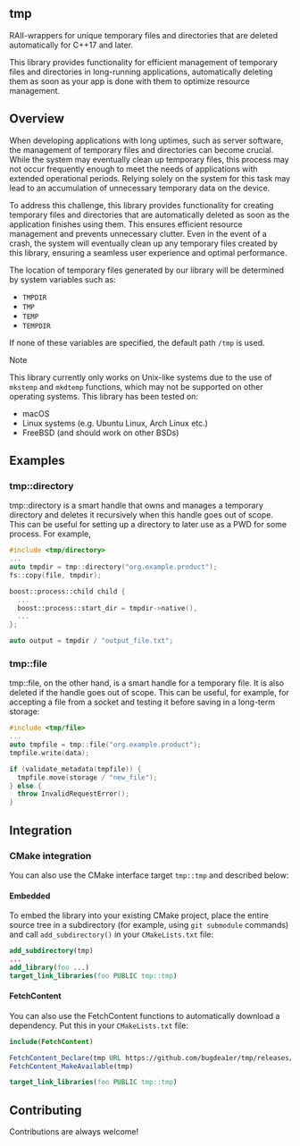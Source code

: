 ## tmp

RAII-wrappers for unique temporary files and directories that are deleted automatically for C++17 and later.

This library provides functionality for efficient management of temporary files and directories in long-running applications, automatically deleting them as soon as your app is done with them to optimize resource management.

## Overview

When developing applications with long uptimes, such as server software, the management of temporary files and directories can become crucial. While the system may eventually clean up temporary files, this process may not occur frequently enough to meet the needs of applications with extended operational periods. Relying solely on the system for this task may lead to an accumulation of unnecessary temporary data on the device.

To address this challenge, this library provides functionality for creating temporary files and directories that are automatically deleted as soon as the application finishes using them. This ensures efficient resource management and prevents unnecessary clutter. Even in the event of a crash, the system will eventually clean up any temporary files created by this library, ensuring a seamless user experience and optimal performance.

The location of temporary files generated by our library will be determined by system variables such as:
- `TMPDIR`
- `TMP`
- `TEMP`
- `TEMPDIR`

If none of these variables are specified, the default path `/tmp` is used.

> [!NOTE]
> This library currently only works on Unix-like systems due to the use of `mkstemp` and `mkdtemp` functions, which may not be supported on other operating systems. This library has been tested on:
> - macOS
> - Linux systems (e.g. Ubuntu Linux, Arch Linux etc.)
> - FreeBSD (and should work on other BSDs)

## Examples

### tmp::directory
tmp::directory is a smart handle that owns and manages a temporary directory and deletes it recursively when this handle goes out of scope. This can be useful for setting up a directory to later use as a PWD for some process. For example,

```cpp
#include <tmp/directory>
...
auto tmpdir = tmp::directory("org.example.product");
fs::copy(file, tmpdir);

boost::process::child child {
  ...
  boost::process::start_dir = tmpdir->native(),
  ...
};

auto output = tmpdir / "output_file.txt";
```

### tmp::file
tmp::file, on the other hand, is a smart handle for a temporary file. It is also deleted if the handle goes out of scope. This can be useful, for example, for accepting a file from a socket and testing it before saving in a long-term storage:

```cpp
#include <tmp/file>
...
auto tmpfile = tmp::file("org.example.product");
tmpfile.write(data);

if (validate_metadata(tmpfile)) {
  tmpfile.move(storage / "new_file");
} else {
  throw InvalidRequestError();
}
```

## Integration

### CMake integration
You can also use the CMake interface target `tmp::tmp` and described below:

#### Embedded

To embed the library into your existing CMake project, place the entire source tree in a subdirectory (for example, using `git submodule` commands) and call `add_subdirectory()` in your `CMakeLists.txt` file:
```cmake
add_subdirectory(tmp)
...
add_library(foo ...)
target_link_libraries(foo PUBLIC tmp::tmp)
```

#### FetchContent

You can also use the FetchContent functions to automatically download a dependency. Put this in your `CMakeLists.txt` file:
```cmake
include(FetchContent)

FetchContent_Declare(tmp URL https://github.com/bugdea1er/tmp/releases/download/<version>/tmp.tar.xz)
FetchContent_MakeAvailable(tmp)

target_link_libraries(foo PUBLIC tmp::tmp)
```

## Contributing
Contributions are always welcome!
